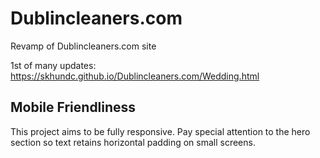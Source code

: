 # Dublincleaners.com
Revamp of Dublincleaners.com site

1st of many updates:  https://skhundc.github.io/Dublincleaners.com/Wedding.html

## Mobile Friendliness

This project aims to be fully responsive. Pay special attention to the hero section so text retains horizontal padding on small screens.
